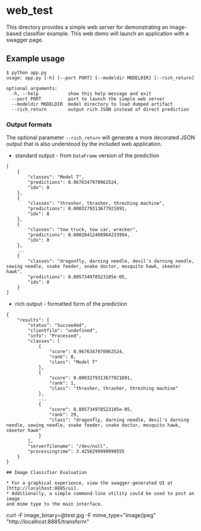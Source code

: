 # web_test
This directory provides a simple web server for demonstrating an image-based classifier example.
This web demo will launch an application with a swagger page.

## Example usage

```
$ python app.py
usage: app.py [-h] [--port PORT] [--modeldir MODELDIR] [--rich_return]

optional arguments:
  -h, --help           show this help message and exit
  --port PORT          port to launch the simple web server
  --modeldir MODELDIR  model directory to load dumped artifact
  --rich_return        output rich JSON instead of direct prediction
```

### Output formats
The optional parameter `--rich_return` will generate a more decorated JSON output
 that is also understood by the included web application.

* standard output - from `DataFrame` version of the prediction
```
[
    {
        "classes": "Model T",
        "predictions": 0.9676347970962524,
        "idx": 0
    },
    {
        "classes": "thresher, thrasher, threshing machine",
        "predictions": 0.0003279313677921891,
        "idx": 0
    },
    {
        "classes": "tow truck, tow car, wrecker",
        "predictions": 0.00028412468964233994,
        "idx": 0
    },
    ...
    {
        "classes": "dragonfly, darning needle, devil's darning needle, sewing needle, snake feeder, snake doctor, mosquito hawk, skeeter hawk",
        "predictions": 8.805734978523105e-05,
        "idx": 0
    }
]

```


* rich output - formatted form of the prediction
```
{
    "results": {
        "status": "Succeeded",
        "clientfile": "undefined",
        "info": "Processed",
        "classes": [
            {
                "score": 0.9676347970962524,
                "rank": 0,
                "class": "Model T"
            },
            {
                "score": 0.0003279313677921891,
                "rank": 1,
                "class": "thresher, thrasher, threshing machine"
            },
            ...
            {
                "score": 8.805734978523105e-05,
                "rank": 29,
                "class": "dragonfly, darning needle, devil's darning needle, sewing needle, snake feeder, snake doctor, mosquito hawk, skeeter hawk"
            }
        ],
        "serverfilename": "/dev/null",
        "processingtime": 3.4256299999999555
    }
}

## Image Classifier Evaluation

* For a graphical experience, view the swagger-generated UI at [http://localhost:8885/ui].
* Additionally, a simple command-line utility could be used to post an image
and mime type to the main interface.
```
curl -F image_binary=@test.jpg -F mime_type="image/jpeg" "http://localhost:8885/transform"
```